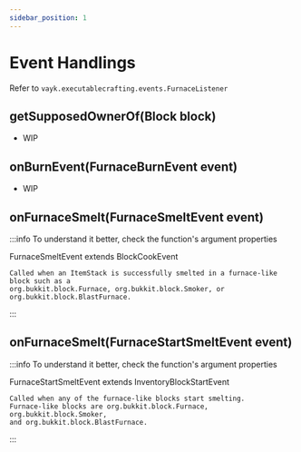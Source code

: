 ```yaml
---
sidebar_position: 1
---
```


# Event Handlings

Refer to `vayk.executablecrafting.events.FurnaceListener`

## getSupposedOwnerOf(Block block)
- WIP

## onBurnEvent(FurnaceBurnEvent event) 
- WIP

## onFurnaceSmelt(FurnaceSmeltEvent event)

:::info
To understand it better, check the function's argument properties

FurnaceSmeltEvent extends BlockCookEvent
```
Called when an ItemStack is successfully smelted in a furnace-like block such as a 
org.bukkit.block.Furnace, org.bukkit.block.Smoker, or org.bukkit.block.BlastFurnace.
```
:::

## onFurnaceSmelt(FurnaceStartSmeltEvent event)

:::info
To understand it better, check the function's argument properties

FurnaceStartSmeltEvent extends InventoryBlockStartEvent
```
Called when any of the furnace-like blocks start smelting.
Furnace-like blocks are org.bukkit.block.Furnace, org.bukkit.block.Smoker,
and org.bukkit.block.BlastFurnace.
```
:::